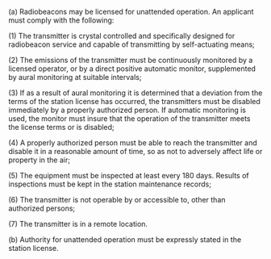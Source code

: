 (a) Radiobeacons may be licensed for unattended operation. An applicant must comply with the following:

(1) The transmitter is crystal controlled and specifically designed for radiobeacon service and capable of transmitting by self-actuating means;

(2) The emissions of the transmitter must be continuously monitored by a licensed operator, or by a direct positive automatic monitor, supplemented by aural monitoring at suitable intervals;

(3) If as a result of aural monitoring it is determined that a deviation from the terms of the station license has occurred, the transmitters must be disabled immediately by a properly authorized person. If automatic monitoring is used, the monitor must insure that the operation of the transmitter meets the license terms or is disabled;

(4) A properly authorized person must be able to reach the transmitter and disable it in a reasonable amount of time, so as not to adversely affect life or property in the air;

(5) The equipment must be inspected at least every 180 days. Results of inspections must be kept in the station maintenance records;

(6) The transmitter is not operable by or accessible to, other than authorized persons;

(7) The transmitter is in a remote location.

(b) Authority for unattended operation must be expressly stated in the station license.

